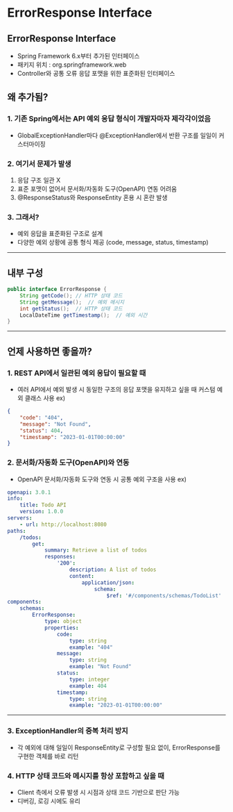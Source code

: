 # ErrorResponse Interface

## ErrorResponse Interface
- Spring Framework 6.x부터 추가된 인터페이스
- 패키지 위치 : org.springframework.web
- Controller와 공통 오류 응답 포맷을 위한 표준화된 인터페이스

## 왜 추가됨?
### 1. 기존 Spring에서는 API 예외 응답 형식이 개발자마자 제각각이었음
- GlobalExceptionHandler마다 @ExceptionHandler에서 반환 구조를 일일이 커스터마이징

### 2. 여기서 문제가 발생
1. 응답 구조 일관 X
2. 표준 포맷이 없어서 문서화/자동화 도구(OpenAPI) 연동 어려움
3. @ResponseStatus와 ResponseEntity 혼용 시 혼란 발생

### 3. 그래서?
- 예외 응답을 표준화된 구조로 설계
- 다양한 예외 상황에 공통 형식 제공 (code, message, status, timestamp)

---

## 내부 구성
```java
public interface ErrorResponse {
    String getCode(); // HTTP 상태 코드
    String getMessage();  // 예외 메시지
    int getStatus();  // HTTP 상태 코드
    LocalDateTime getTimestamp();  // 예외 시간
}
```

---

## 언제 사용하면 좋을까?
### 1. REST API에서 일관된 예외 응답이 필요할 때
- 여러 API에서 예외 발생 시 동일한 구조의 응답 포맷을 유지하고 싶을 때 커스텀 예외 클래스 사용
ex)
```json
{
    "code": "404",
    "message": "Not Found",
    "status": 404,
    "timestamp": "2023-01-01T00:00:00"
}
```

### 2. 문서화/자동화 도구(OpenAPI)와 연동
- OpenAPI 문서화/자동화 도구와 연동 시 공통 예외 구조을 사용
ex)
```yaml
openapi: 3.0.1
info:
    title: Todo API
    version: 1.0.0
servers:
    - url: http://localhost:8080
paths:
    /todos:
        get:
            summary: Retrieve a list of todos
            responses:
                '200':
                    description: A list of todos
                    content:
                        application/json:
                            schema:
                                $ref: '#/components/schemas/TodoList'
components:
    schemas:
        ErrorResponse:
            type: object
            properties:
                code:
                    type: string
                    example: "404"
                message:
                    type: string
                    example: "Not Found"
                status:
                    type: integer
                    example: 404
                timestamp:
                    type: string
                    example: "2023-01-01T00:00:00"
```

---

### 3. ExceptionHandler의 중복 처리 방지
- 각 예외에 대해 일일이 ResponseEntity로 구성할 필요 없이, ErrorResponse를 구현한 객체를 바로 리턴

### 4. HTTP 상태 코드와 메시지를 항상 포함하고 싶을 때
- Client 측에서 오류 발생 시 시점과 상태 코드 기반으로 판단 가능
- 디버깅, 로깅 시에도 유리